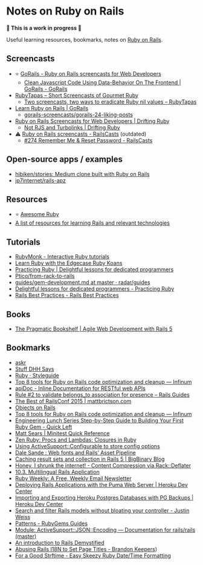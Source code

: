 # Notes on Ruby on Rails

**🚧 This is a work in progress 🚧**

Useful learning resources, bookmarks, notes on [Ruby on Rails](https://rubyonrails.org).

## Screencasts

- ⭐️ [GoRails - Ruby on Rails screencasts for Web Developers](https://gorails.com/)
  - [Clean Javascript Code Using Data-Behavior On The Frontend | GoRails - GoRails](https://gorails.com/episodes/clean-javascript-with-data-behavior)
- [RubyTapas – Short Screencasts of Gourmet Ruby](https://www.rubytapas.com)
  - [Two screencasts, two ways to eradicate Ruby nil values – RubyTapas](https://www.rubytapas.com/2017/01/31/two-screencasts-two-ways-eradicate-ruby-nil-values)
- [Learn Ruby on Rails | GoRails](https://gorails.com)
  - [gorails-screencasts/gorails-24-liking-posts](https://github.com/gorails-screencasts/gorails-24-liking-posts)
- [Ruby on Rails Screencasts for Web Developers | Drifting Ruby](https://www.driftingruby.com)
  - [Not RJS and Turbolinks | Drifting Ruby](https://www.driftingruby.com/episodes/not-rjs-and-turbolinks)
- ⚠️ [Ruby on Rails screencasts - RailsCasts](http://railscasts.com) (outdated)
  - [#274 Remember Me & Reset Password - RailsCasts](http://railscasts.com/episodes/274-remember-me-reset-password)


## Open-source apps / examples

- [hibiken/stories: Medium clone built with Ruby on Rails](https://github.com/kenny-hibino/stories)
- [jp7internet/rails-apz](https://github.com/jp7internet/rails-apz)

## Resources

- ⭐️ [Awesome Ruby](http://awesome-ruby.com/)
- [A list of resources for learning Rails and relevant technologies](https://gist.github.com/andycandrea/75f5e97c25934fc9eb84)

## Tutorials

- [RubyMonk - Interactive Ruby tutorials](https://rubymonk.com/)
- [Learn Ruby with the Edgecase Ruby Koans](http://rubykoans.com)
- [Practicing Ruby | Delightful lessons for dedicated programmers](https://practicingruby.com/)
- [Ptico/from-rack-to-rails](https://github.com/Ptico/from-rack-to-rails)
- [guides/gem-development.md at master · radar/guides](https://github.com/radar/guides/blob/master/gem-development.md)
- [Delightful lessons for dedicated programmers - Practicing Ruby](https://practicingruby.com/)
- [Rails Best Practices - Rails Best Practices](http://rails-bestpractices.com/)

## Books

- [The Pragmatic Bookshelf | Agile Web Development with Rails 5](https://pragprog.com/book/rails5/agile-web-development-with-rails-5)

## Bookmarks

- [askr](http://www.askr.me/ruby)
- [Stuff DHH Says](http://ericfarkas.com/posts/stuff-dhh-says/)
- [Ruby · Styleguide](https://github.com/styleguide/ruby)
- [Top 8 tools for Ruby on Rails code optimization and cleanup — Infinum](https://www.infinum.co/the-capsized-eight/articles/top-8-tools-for-ruby-on-rails-code-optimization-and-cleanup)
- [apiDoc - Inline Documentation for RESTful web APIs](http://apidocjs.com/)
- [Rule #2 to validate belongs_to association for presence – Rails Guides](http://railsguides.net/belongs-to-association-and-validate-presence-with-nested-attributes/)
- [The Best of RailsConf 2015 | mattbrictson.com](https://mattbrictson.com/best-of-railsconf-2015)
- [Objects on Rails](http://objectsonrails.com/)
- [Top 8 tools for Ruby on Rails code optimization and cleanup — Infinum](https://infinum.co/the-capsized-eight/articles/top-8-tools-for-ruby-on-rails-code-optimization-and-cleanup)
- [Engineering Lunch Series Step-by-Step Guide to Building Your First Ruby Gem - Quick Left](https://quickleft.com/blog/engineering-lunch-series-step-by-step-guide-to-building-your-first-ruby-gem/)
- [Matt Sears | Minitest Quick Reference](http://mattsears.com/articles/2011/12/10/minitest-quick-reference/)
- [Zen Ruby: Procs and Lambdas: Closures in Ruby](http://www.zenruby.info/2016/05/procs-and-lambdas-closures-in-ruby.html)
- [Using ActiveSupport::Configurable to store config options](http://hashnuke.com/2012/06/04/using-activesupport-configurable-to-store-config-options.html)
- [Dale Sande : Web fonts and Rails’ Asset Pipeline](https://coderwall.com/p/v5c8kq)
- [Caching result sets and collection in Rails 5 | BigBinary Blog](http://blog.bigbinary.com/2016/02/02/activerecord-relation-cache-key.html)
- [Honey, I shrunk the internet! - Content Compression via Rack::Deflater](https://robots.thoughtbot.com/content-compression-with-rack-deflater)
- [10.3. Multilingual Rails Application](http://www.xyzpub.com/en/ruby-on-rails/3.2/i18n_mehrsprachige_rails_applikation.html)
- [Ruby Weekly: A Free, Weekly Email Newsletter](http://rubyweekly.com/)
- [Deploying Rails Applications with the Puma Web Server | Heroku Dev Center](https://devcenter.heroku.com/articles/deploying-rails-applications-with-the-puma-web-server)
- [Importing and Exporting Heroku Postgres Databases with PG Backups | Heroku Dev Center](https://devcenter.heroku.com/articles/heroku-postgres-import-export)
- [Search and filter Rails models without bloating your controller - Justin Weiss](http://www.justinweiss.com/articles/search-and-filter-rails-models-without-bloating-your-controller/)
- [Patterns - RubyGems Guides](http://guides.rubygems.org/patterns/#semantic-versioning)
- [Module: ActiveSupport::JSON::Encoding — Documentation for rails/rails (master)](http://www.rubydoc.info/github/rails/rails/ActiveSupport/JSON/Encoding#use_standard_json_time_format-class_method)
- [An introduction to Rails Demystified](https://launchschool.com/books/demystifying_rails/read/introduction)
- [Abusing Rails I18N to Set Page Titles - Brandon Keepers](http://opensoul.org/2012/11/05/abusing-rails-i18n-to-set-page-titles/))
- [For a Good Strftime - Easy Skeezy Ruby Date/Time Formatting](http://www.foragoodstrftime.com/)
